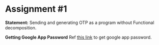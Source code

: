 # Assignment #1

**Statement:** Sending and generating OTP as a program without Functional decomposition.

**Getting Google App Password**
Ref [this link](https://support.google.com/mail/answer/185833) to get google app password.
